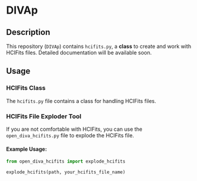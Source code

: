 # DIVAp

## Description
This repository (`DIVAp`) contains `hcifits.py`, a **class** to create and work with HCIFits files. Detailed documentation will be available soon.

## Usage
### HCIFits Class
The `hcifits.py` file contains a class for handling HCIFits files.

### HCIFits File Exploder Tool
If you are not comfortable with HCIFits, you can use the `open_diva_hcifits.py` file to explode the HCIFits file.

#### Example Usage:
```python
from open_diva_hcifits import explode_hcifits

explode_hcifits(path, your_hcifits_file_name)
